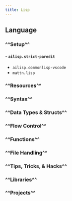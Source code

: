```yaml
---
title: Lisp
---
```


## **Language**
### ^^Setup^^
#### - `ailisp.strict-paredit`
- `ailisp.commonlisp-vscode`
- `mattn.lisp`
### ^^Resources^^
### ^^Syntax^^
### ^^Data Types & Structs^^
### ^^Flow Control^^
### ^^Functions^^
### ^^File Handling^^
### ^^Tips, Tricks, & Hacks^^
### ^^Libraries^^
### ^^Projects^^

##